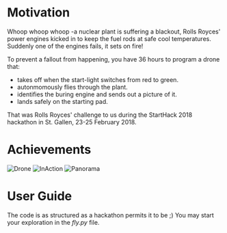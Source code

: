 
# Motivation

Whoop whoop whoop -a nuclear plant is suffering a blackout, Rolls Royces' power engines kicked in to keep the fuel rods at safe cool temperatures. Suddenly one of the engines fails, it sets on fire!

To prevent a fallout from happening, you have 36 hours to program a drone that:
- takes off when the start-light switches from red to green.
- autonmomously flies through the plant.
- identifies the buring engine and sends out a picture of it.
- lands safely on the starting pad.

That was Rolls Royces' challenge to us during the StartHack 2018 hackathon in St. Gallen, 23-25 February 2018.

# Achievements
![Drone](https://github.com/ckauth/swissless/illustrations/drone.png)
![InAction](https://github.com/ckauth/swissless/illustrations/inAction.png)
![Panorama](https://github.com/ckauth/swissless/illustrations/panorama.png)

# User Guide

The code is as structured as a hackathon permits it to be ;) You may start your exploration in the _fly.py_ file.
